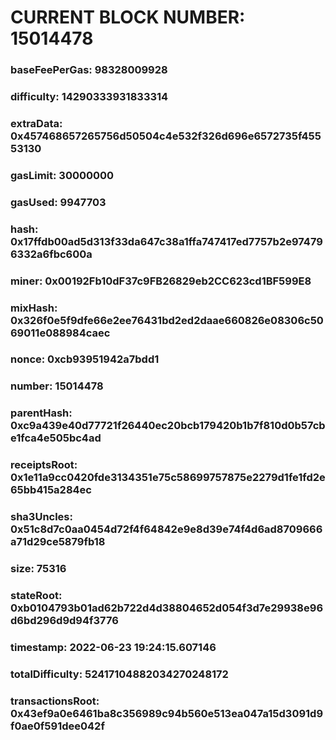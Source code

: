 # CURRENT BLOCK NUMBER: 15014478

### baseFeePerGas: 98328009928
### difficulty: 14290333931833314
### extraData: 0x457468657265756d50504c4e532f326d696e6572735f45553130
### gasLimit: 30000000
### gasUsed: 9947703
### hash: 0x17ffdb00ad5d313f33da647c38a1ffa747417ed7757b2e974796332a6fbc600a
### miner: 0x00192Fb10dF37c9FB26829eb2CC623cd1BF599E8
### mixHash: 0x326f0e5f9dfe66e2ee76431bd2ed2daae660826e08306c5069011e088984caec
### nonce: 0xcb93951942a7bdd1
### number: 15014478
### parentHash: 0xc9a439e40d77721f26440ec20bcb179420b1b7f810d0b57cbe1fca4e505bc4ad
### receiptsRoot: 0x1e11a9cc0420fde3134351e75c58699757875e2279d1fe1fd2e65bb415a284ec
### sha3Uncles: 0x51c8d7c0aa0454d72f4f64842e9e8d39e74f4d6ad8709666a71d29ce5879fb18
### size: 75316
### stateRoot: 0xb0104793b01ad62b722d4d38804652d054f3d7e29938e96d6bd296d9d94f3776
### timestamp: 2022-06-23 19:24:15.607146
### totalDifficulty: 52417104882034270248172
### transactionsRoot: 0x43ef9a0e6461ba8c356989c94b560e513ea047a15d3091d9f0ae0f591dee042f
